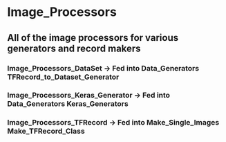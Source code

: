 # Image_Processors
## All of the image processors for various generators and record makers
### Image_Processors_DataSet -> Fed into Data_Generators TFRecord_to_Dataset_Generator
### Image_Processors_Keras_Generator -> Fed into Data_Generators Keras_Generators
### Image_Processors_TFRecord -> Fed into Make_Single_Images Make_TFRecord_Class